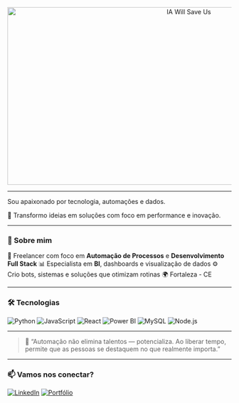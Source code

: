 <p align="center">
  <img src="https://consumidormoderno.com.br/wp-content/uploads/2023/09/aiwillsave.gif" width="800" height="400" alt="IA Will Save Us"/>
</p>

---

Sou apaixonado por tecnologia, automações e dados.

🎯 Transformo ideias em soluções com foco em performance e inovação.

---

### 🚀 Sobre mim
🎯 Freelancer com foco em **Automação de Processos** e **Desenvolvimento Full Stack**
📊 Especialista em **BI**, dashboards e visualização de dados
⚙️ Crio bots, sistemas e soluções que otimizam rotinas
🌍 Fortaleza - CE

---

### 🛠️ Tecnologias
![Python](https://img.shields.io/badge/-Python-3776AB?style=flat&logo=python&logoColor=white)
![JavaScript](https://img.shields.io/badge/-JavaScript-F7DF1E?style=flat&logo=javascript&logoColor=black)
![React](https://img.shields.io/badge/-React-20232A?style=flat&logo=react)
![Power BI](https://img.shields.io/badge/-PowerBI-F2C811?style=flat&logo=powerbi&logoColor=black)
![MySQL](https://img.shields.io/badge/-MySQL-4479A1?style=flat&logo=mysql&logoColor=white)
![Node.js](https://img.shields.io/badge/-Node.js-339933?style=flat&logo=nodedotjs&logoColor=white)

---

> 🧠 “Automação não elimina talentos — potencializa. Ao liberar tempo, permite que as pessoas se destaquem no que realmente importa.”

---

### 📫 Vamos nos conectar?

[![LinkedIn](https://img.shields.io/badge/-LinkedIn-0A66C2?style=flat&logo=linkedin&logoColor=white)](https://www.linkedin.com/in/alba-de-deus-moreira-5376371a2/)
[![Portfólio](https://img.shields.io/badge/-Portfólio-000?style=flat&logo=github&logoColor=white)](https://adeusq.github.io/)
